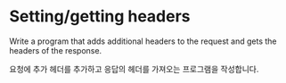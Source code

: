 # Setting/getting headers

Write a program that adds additional headers to the request and gets the headers of the response.

요청에 추가 헤더를 추가하고 응답의 헤더를 가져오는 프로그램을 작성합니다.
